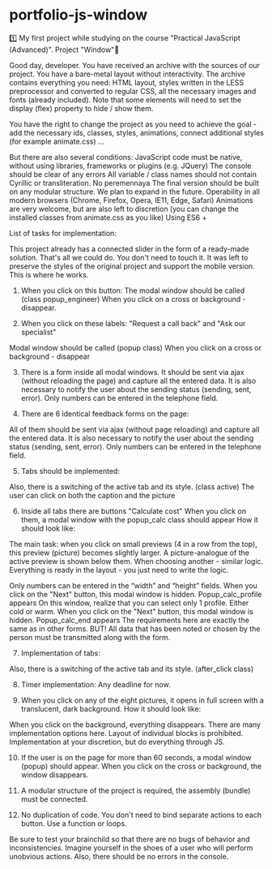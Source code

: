 # portfolio-js-window

1️⃣ My first project while studying on the course "Practical JavaScript (Advanced)". 
Project "Window"🏬


Good day, developer. You have received an archive with the sources of our project. You have a bare-metal layout without interactivity. The archive contains everything you need: HTML layout, styles written in the LESS preprocessor and converted to regular CSS, all the necessary images and fonts (already included). Note that some elements will need to set the display (flex) property to hide / show them.

You have the right to change the project as you need to achieve the goal - add the necessary ids, classes, styles, animations, connect additional styles (for example animate.css) ...

But there are also several conditions:
JavaScript code must be native, without using libraries, frameworks or plugins (e.g. JQuery)
The console should be clear of any errors
All variable / class names should not contain Cyrillic or transliteration. No peremennaya
The final version should be built on any modular structure. We plan to expand in the future.
Operability in all modern browsers (Chrome, Firefox, Opera, IE11, Edge, Safari)
Animations are very welcome, but are also left to discretion (you can change the installed classes from animate.css as you like)
Using ES6 +

List of tasks for implementation:

This project already has a connected slider in the form of a ready-made solution. That's all we could do. You don't need to touch it. It was left to preserve the styles of the original project and support the mobile version. This is where he works.

1) When you click on this button:
The modal window should be called (class popup_engineer)
When you click on a cross or background - disappear.

2) When you click on these labels:
"Request a call back" and "Ask our specialist"

Modal window should be called (popup class)
When you click on a cross or background - disappear

3) There is a form inside all modal windows. It should be sent via ajax (without reloading the page) and capture all the entered data. It is also necessary to notify the user about the sending status (sending, sent, error). Only numbers can be entered in the telephone field.

4) There are 6 identical feedback forms on the page:

All of them should be sent via ajax (without page reloading) and capture all the entered data. It is also necessary to notify the user about the sending status (sending, sent, error). Only numbers can be entered in the telephone field.

5) Tabs should be implemented:

Also, there is a switching of the active tab and its style. (class active)
The user can click on both the caption and the picture

6) Inside all tabs there are buttons "Calculate cost"
When you click on them, a modal window with the popup_calc class should appear
How it should look like:

The main task: when you click on small previews (4 in a row from the top), this preview (picture) becomes slightly larger. A picture-analogue of the active preview is shown below them. When choosing another - similar logic. Everything is ready in the layout - you just need to write the logic.

Only numbers can be entered in the “width” and “height” fields.
When you click on the "Next" button, this modal window is hidden. Popup_calc_profile appears
On this window, realize that you can select only 1 profile. Either cold or warm.
When you click on the "Next" button, this modal window is hidden. Popup_calc_end appears
The requirements here are exactly the same as in other forms. BUT! All data that has been noted or chosen by the person must be transmitted along with the form.

7) Implementation of tabs:

Also, there is a switching of the active tab and its style. (after_click class)

8) Timer implementation:
Any deadline for now.

9) When you click on any of the eight pictures, it opens in full screen with a translucent, dark background.
How it should look like:

When you click on the background, everything disappears.
There are many implementation options here. Layout of individual blocks is prohibited. Implementation at your discretion, but do everything through JS.


10) If the user is on the page for more than 60 seconds, a modal window (popup) should appear. When you click on the cross or background, the window disappears.


11) A modular structure of the project is required, the assembly (bundle) must be connected.


12) No duplication of code. You don't need to bind separate actions to each button. Use a function or loops.

Be sure to test your brainchild so that there are no bugs of behavior and inconsistencies. Imagine yourself in the shoes of a user who will perform unobvious actions. Also, there should be no errors in the console.
